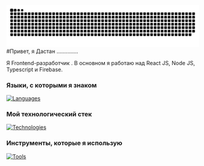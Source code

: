<picture>
  <source
    media="(prefers-color-scheme: dark)"
    srcset="https://raw.githubusercontent.com/platane/snk/output/github-contribution-grid-snake-dark.svg"
  />
  <source
    media="(prefers-color-scheme: light)"
    srcset="https://raw.githubusercontent.com/platane/snk/output/github-contribution-grid-snake.svg"
  />
  <img
    alt="github contribution grid snake animation"
    src="https://raw.githubusercontent.com/platane/snk/output/github-contribution-grid-snake.svg"
  />
</picture>
<br>
#Привет, я Дастан ..............


Я Frontend-разработчик . В основном я работаю над  React JS, Node JS, Typescript и Firebase. 

### Языки, с которыми я знаком
[![Languages](https://skillicons.dev/icons?i=js,ts,html,css,python)](https://skillicons.dev)

### Мой технологический стек
[![Technologies](https://skillicons.dev/icons?i=react,redux,nodejs,sass,next,tailwind,bootstrap,express,firebase,mongodb)](https://skillicons.dev)

### Инструменты, которые я использую
[![Tools](https://skillicons.dev/icons?i=vscode,github,figma)](https://skillicons.dev)


